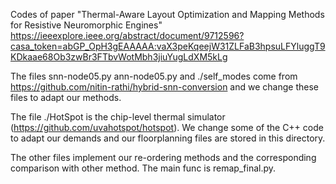 Codes of paper "Thermal-Aware Layout Optimization and Mapping Methods for Resistive Neuromorphic Engines"
https://ieeexplore.ieee.org/abstract/document/9712596?casa_token=abGP_OpH3gEAAAAA:vaX3peKqeejW31ZLFaB3hpsuLFYluggT9KDkaae68Ob3zwBr3FTbvWotMbh3jiuYugLdXM5kLg

The files snn-node05.py ann-node05.py and ./self_modes come from https://github.com/nitin-rathi/hybrid-snn-conversion and we change these files to adapt our methods.

The file ./HotSpot is the chip-level thermal simulator (https://github.com/uvahotspot/hotspot). We change some of the C++ code to adapt our demands and our floorplanning files are stored in this directory.

The other files implement our re-ordering methods and the corresponding comparison with other method. The main func is remap_final.py.